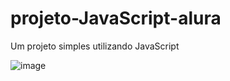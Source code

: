 # projeto-JavaScript-alura
Um projeto simples utilizando JavaScript

![image](https://github.com/Elliens/projeto-JavaScript-alura/assets/60245605/f6afea51-979c-444c-a95c-1bd5781fe81f)

